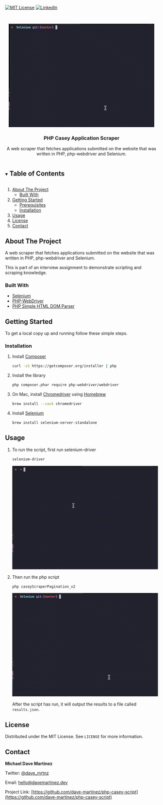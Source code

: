 [![MIT License][license-shield]][license-url]
[![LinkedIn][linkedin-shield]][linkedin-url]

<br />
<p align="center">
  <a href="https://github.com/dave-martinez/php-casey-script">
    <img src="images/usage-2.gif" alt="Logo">
  </a>

  <h3 align="center">PHP Casey Application Scraper</h3>

  <p align="center">
    A web scraper that fetches applications submitted on the website that was written in PHP, php-webdriver and Selenium.
    <br />
  </p>
</p>


<details open="open">
  <summary><h2 style="display: inline-block">Table of Contents</h2></summary>
  <ol>
    <li>
      <a href="#about-the-project">About The Project</a>
      <ul>
        <li><a href="#built-with">Built With</a></li>
      </ul>
    </li>
    <li>
      <a href="#getting-started">Getting Started</a>
      <ul>
        <li><a href="#prerequisites">Prerequisites</a></li>
        <li><a href="#installation">Installation</a></li>
      </ul>
    </li>
    <li><a href="#usage">Usage</a></li>
    <li><a href="#license">License</a></li>
    <li><a href="#contact">Contact</a></li>
  </ol>
</details>



## About The Project

A web scraper that fetches applications submitted on the website that was written in PHP, php-webdriver and Selenium.

This is part of an interview assignment to demonstrate scripting and scraping knowledge.


### Built With

* [Selenium](https://www.selenium.dev)
* [PHP-WebDriver](https://github.com/php-webdriver/php-webdriver)
* [PHP Simple HTML DOM Parser](https://simplehtmldom.sourceforge.io)



## Getting Started

To get a local copy up and running follow these simple steps.

### Installation

1. Install [Composer](https://www.google.com/search?client=safari&rls=en&q=composer&ie=UTF-8&oe=UTF-8)

   ```sh
   curl -sS https://getcomposer.org/installer | php  
   
   ```

2. Install the library

   ```sh
   php composer.phar require php-webdriver/webdriver
   ```

3. On Mac, install [Chromedriver](https://chromedriver.chromium.org) using [Homebrew](https://formulae.brew.sh)
   ```sh
   brew install --cask chromedriver
   ```

4. Install [Selenium](https://www.selenium.dev/downloads/)
   ```sh
   brew install selenium-server-standalone
   ```


## Usage

1. To run the script, first run selenium-driver
    ```sh
    selenium-driver
    ```
    <img src="images/usage-1.gif" alt="Logo">

2. Then run the php script
    ```sh
    php caseyScraperPagination_v2
    ```
    <img src="images/usage-2.gif" alt="Logo">

    After the script has run, it will output the results to a file called `results.json`.

## License

Distributed under the MIT License. See `LICENSE` for more information.



## Contact

**Michael Dave Martinez**

Twitter: [@dave_mrtnz](https://twitter.com/dave_mrtnz)

Email: [hello@davemartinez.dev](mailto:hello@davemartinez.dev)

Project Link: [https://github.com/dave-martinez/php-casey-script](https://github.com/dave-martinez/php-casey-script)


[license-shield]: https://img.shields.io/github/license/dave-martinez/php-casey-script?style=for-the-badge
[license-url]: https://github.com/dave-martinez/php-casey-script/blob/master/LICENSE
[linkedin-shield]: https://img.shields.io/badge/-LinkedIn-black.svg?style=for-the-badge&logo=linkedin&colorB=555
[linkedin-url]: https://www.linkedin.com/in/michael-dave-martinez-73b0b281/